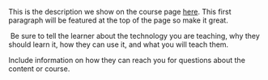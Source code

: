 This is the description we show on the course page [here](https://lab.github.com/vishaladichithra/kicad_vishal_july_2020). This first paragraph will be featured at the top of the page so make it great.
​

​
Be sure to tell the learner about the technology you are teaching, why they should learn it, how they can use it, and what you will teach them.
​


Include information on how they can reach you for questions about the content or course. 